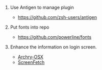 
1. Use Antigen to manage plugin
   - https://github.com/zsh-users/antigen

2. Put fonts into repo
   - https://github.com/powerline/fonts

3. Enhance the information on login screen.
   - [Archry-OSX](https://github.com/joshfinnie/archey-osx)
   - [ScreenFetch](https://github.com/KittyKatt/screenFetch)

